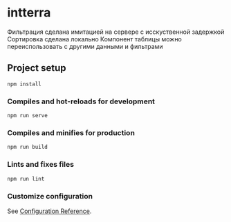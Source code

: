# intterra

Фильтрация сделана имитацией на сервере с исскуственной задержкой
Сортировка сделана локально
Компонент таблицы можно переиспользовать с другими данными и фильтрами


## Project setup
```
npm install
```

### Compiles and hot-reloads for development
```
npm run serve
```

### Compiles and minifies for production
```
npm run build
```

### Lints and fixes files
```
npm run lint
```

### Customize configuration
See [Configuration Reference](https://cli.vuejs.org/config/).
